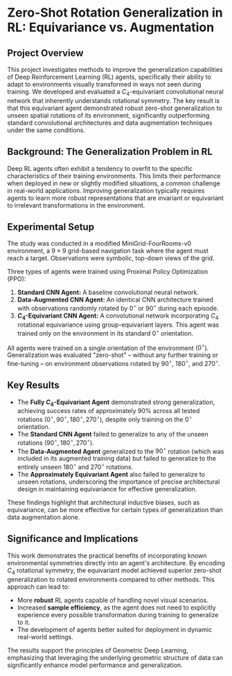 # Zero-Shot Rotation Generalization in RL: Equivariance vs. Augmentation

## Project Overview

This project investigates methods to improve the generalization capabilities of Deep Reinforcement Learning (RL) agents, specifically their ability to adapt to environments visually transformed in ways not seen during training. We developed and evaluated a $C_4$-equivariant convolutional neural network that inherently understands rotational symmetry. The key result is that this equivariant agent demonstrated robust zero-shot generalization to unseen spatial rotations of its environment, significantly outperforming standard convolutional architectures and data augmentation techniques under the same conditions.

## Background: The Generalization Problem in RL

Deep RL agents often exhibit a tendency to overfit to the specific characteristics of their training environments. This limits their performance when deployed in new or slightly modified situations, a common challenge in real-world applications. Improving generalization typically requires agents to learn more robust representations that are invariant or equivariant to irrelevant transformations in the environment.

## Experimental Setup

The study was conducted in a modified MiniGrid-FourRooms-v0 environment, a $9 \times 9$ grid-based navigation task where the agent must reach a target. Observations were symbolic, top-down views of the grid.

Three types of agents were trained using Proximal Policy Optimization (PPO):
1.  **Standard CNN Agent:** A baseline convolutional neural network.
2.  **Data-Augmented CNN Agent:** An identical CNN architecture trained with observations randomly rotated by $0^{\circ}$ or $90^{\circ}$ during each episode.
3.  **$C_4$-Equivariant CNN Agent:** A convolutional network incorporating $C_4$ rotational equivariance using group-equivariant layers. This agent was trained only on the environment in its standard $0^{\circ}$ orientation.


All agents were trained on a single orientation of the environment ($0^{\circ}$). Generalization was evaluated "zero-shot" – without any further training or fine-tuning – on environment observations rotated by $90^{\circ}$, $180^{\circ}$, and $270^{\circ}$.

## Key Results

* The **Fully $C_4$-Equivariant Agent** demonstrated strong generalization, achieving success rates of approximately 90% across all tested rotations ($0^{\circ}, 90^{\circ}, 180^{\circ}, 270^{\circ}$), despite only training on the $0^{\circ}$ orientation.
* The **Standard CNN Agent** failed to generalize to any of the unseen rotations ($90^{\circ}, 180^{\circ}, 270^{\circ}$).
* The **Data-Augmented Agent** generalized to the $90^{\circ}$ rotation (which was included in its augmented training data) but failed to generalize to the entirely unseen $180^{\circ}$ and $270^{\circ}$ rotations.
* The **Approximately Equivariant Agent** also failed to generalize to unseen rotations, underscoring the importance of precise architectural design in maintaining equivariance for effective generalization.

These findings highlight that architectural inductive biases, such as equivariance, can be more effective for certain types of generalization than data augmentation alone.

## Significance and Implications

This work demonstrates the practical benefits of incorporating known environmental symmetries directly into an agent's architecture. By encoding $C_4$ rotational symmetry, the equivariant model achieved superior zero-shot generalization to rotated environments compared to other methods. This approach can lead to:
* More **robust** RL agents capable of handling novel visual scenarios.
* Increased **sample efficiency**, as the agent does not need to explicitly experience every possible transformation during training to generalize to it.
* The development of agents better suited for deployment in dynamic real-world settings.

The results support the principles of Geometric Deep Learning, emphasizing that leveraging the underlying geometric structure of data can significantly enhance model performance and generalization.
